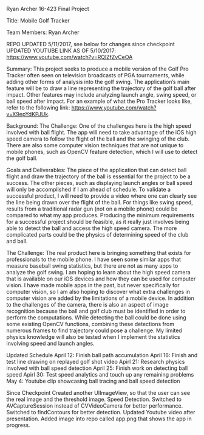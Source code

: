 Ryan Archer 16-423 Final Project 

Title: Mobile Golf Tracker

Team Members: Ryan Archer

REPO UPDATED 5/11/2017, see below for changes since checkpoint
UPDATED YOUTUBE LINK AS OF 5/10/2017: https://www.youtube.com/watch?v=RQlZfZvCeOA

Summary: This project seeks to produce a mobile version of the Golf Pro Tracker often seen on television broadcasts of PGA tournaments, while adding other forms of analysis into the golf swing. The application’s main feature will be to draw a line representing the trajectory of the golf ball after impact. Other features may include analyzing launch angle, swing speed, or ball speed after impact. For an example of what the Pro Tracker looks like, refer to the following link: https://www.youtube.com/watch?v=X9epYdKPJUk. 

Background: 
The Challenge: One of the challenges here is the high speed involved with ball flight. The app will need to take advantage of the iOS high speed camera to follow the flight of the ball and the swinging of the club. There are also some computer vision techniques that are not unique to mobile phones, such as OpenCV feature detection, which I will use to detect the golf ball. 

Goals and Deliverables: The piece of the application that can detect ball flight and draw the trajectory of the ball is essential for the project to be a success. The other pieces, such as displaying launch angles or ball speed will only be accomplished if I am ahead of schedule. To validate a successful product, I will need to provide a video where one can clearly see the line being drawn over the flight of the ball. For things like swing speed, results from a traditional radar gun (not on a mobile phone) could be compared to what my app produces. Producing the minimum requirements for a successful project should be feasible, as it really just involves being able to detect the ball and access the high speed camera. The more complicated parts could be the physics of determining speed of the club and ball. 

The Challenge: The real product here is bringing something that exists for professionals to the mobile phone. I have seen some similar apps that measure baseball swing statistics, but there are not as many apps to analyze the golf swing. I am hoping to learn about the high speed camera that is available on our iOS devices and how they can be used for computer vision. I have made mobile apps in the past, but never specifically for computer vision, so I am also hoping to discover what extra challenges in computer vision are added by the limitations of a mobile device. In addition to the challenges of the camera, there is also an aspect of image recognition because the ball and golf club must be identified in order to perform the computations. While detecting the ball could be done using some existing OpenCV functions, combining these detections from numerous frames to find trajectory could pose a challenge. My limited physics knowledge will also be tested when I implement the statistics involving speed and launch angles. 

Updated Schedule
April 12: Finish ball path accumulation
April 16: Finish and test line drawing on replayed golf shot video
Apirl 21: Research physics involved with ball speed detection
April 25: Finish work on detecting ball speed
Apirl 30: Test speed analytics and touch up any remaining problems
May 4: Youtube clip showcasing ball tracing and ball speed detection

Since Checkpoint
Created another UIImageView, so that the user can see the real image and the threshold image.
Speed Detection.
Switched to AVCaptureSession instead of CVVideoCamera for better performance. 
Switched to findContours for better detection.
Updated Youtube video after presentation.
Added image into repo called app.png that shows the app in progress. 
